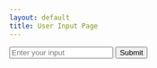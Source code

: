 ```yaml
---
layout: default
title: User Input Page
---
```


<!-- Add any additional content for this page here -->

<form id="user-input-form">
  <input type="text" id="user-input" placeholder="Enter your input">
  <button type="submit">Submit</button>
</form>
